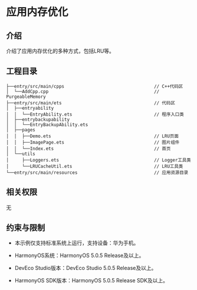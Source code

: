 # 应用内存优化
## 介绍
介绍了应用内存优化的多种方式，包括LRU等。

## 工程目录
``` 
├──entry/src/main/cpps                                  // C++代码区
│  └──AddCpp.cpp                                        // PurgeableMemory
├──entry/src/main/ets                                   // 代码区
│  ├──entryability
│  │  └──EntryAbility.ets                               // 程序入口类
│  ├──entrybackupability
│  │  └──EntryBackupAbility.ets
│  ├──pages    
│  │  ├──Demo.ets                                       // LRU页面
│  │  ├──ImagePage.ets                                  // 图片组件            
│  │  └──Index.ets                                      // 首页      
│  └──utils
│     ├──Loggers.ets                                    // Logger工具类
│     └──LRUCacheUtil.ets                               // LRU工具类
└──entry/src/main/resources                             // 应用资源目录
```

## 相关权限
无

## 约束与限制
* 本示例仅支持标准系统上运行，支持设备：华为手机。

* HarmonyOS系统：HarmonyOS 5.0.5 Release及以上。

* DevEco Studio版本：DevEco Studio 5.0.5 Release及以上。

* HarmonyOS SDK版本：HarmonyOS 5.0.5 Release SDK及以上。